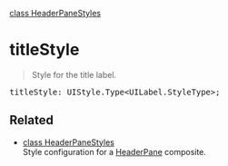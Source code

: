 [class HeaderPaneStyles](HeaderPaneStyles.md)

# titleStyle

> Style for the title label.

<pre class="docgen_signature">titleStyle: UIStyle.Type&lt;UILabel.StyleType&gt;;</pre>

## Related

- [<!--{ref:class}-->class HeaderPaneStyles](HeaderPaneStyles.md) \
    Style configuration for a [HeaderPane](HeaderPane.md) composite.
